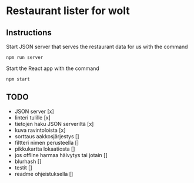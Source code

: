 # Restaurant lister for wolt

## Instructions

Start JSON server that serves the restaurant data for us with the command
```
npm run server
```

Start the React app with the command
```
npm start
```

## TODO

* JSON server [x]
* linteri tulille [x]
* tietojen haku JSON serveriltä [x]
* kuva ravintoloista [x]
* sorttaus aakkosjärjestys []
* filtteri nimen perusteella []
* pikkukartta lokaatiosta []
* jos offline harmaa häivytys tai jotain []
* blurhash []
* testit []
* readme ohjeistuksella []

